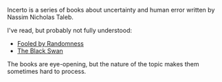 Incerto is a series of books about uncertainty and human error written by Nassim Nicholas Taleb.

I've read, but probably not fully understood:

- [Fooled by Randomness](https://en.m.wikipedia.org/wiki/Fooled_by_Randomness)
- [The Black Swan](https://en.m.wikipedia.org/wiki/The_Black_Swan:_The_Impact_of_the_Highly_Improbable)

The books are eye-opening, but the nature of the topic makes them sometimes hard to process. 